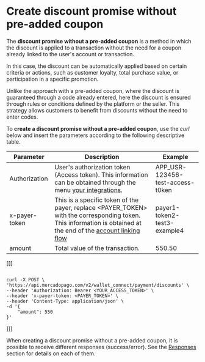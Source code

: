 # Create discount promise without pre-added coupon

The **discount promise without a pre-added coupon** is a method in which the discount is applied to a transaction without the need for a coupon already linked to the user's account or transaction.

In this case, the discount can be automatically applied based on certain criteria or actions, such as customer loyalty, total purchase value, or participation in a specific promotion.

Unlike the approach with a pre-added coupon, where the discount is guaranteed through a code already entered, here the discount is ensured through rules or conditions defined by the platform or the seller. This strategy allows customers to benefit from discounts without the need to enter codes.

To **create a discount promise without a pre-added coupon**, use the _curl_ below and insert the parameters according to the following descriptive table.

| Parameter  | Description  | Example  |
| --- | --- | --- |
| Authorization  | User's authorization token (Access token). This information can be obtained through the menu [your integrations](/developers/pt/docs/wallet-connect/additional-content/your-integrations/credentials).  | APP_USR-123456-test-access-t0ken  |
| x-payer-token  | This is a specific token of the payer, replace <PAYER_TOKEN> with the corresponding token. This information is obtained at the end of the [account linking flow](/developers/pt/docs/wallet-connect/account-linking-flow/create-agreement)  | payer1-token2-test3-example4  |
| amount  | Total value of the transaction.  | 550.50  |

[[[
```curl

curl -X POST \
'https://api.mercadopago.com/v2/wallet_connect/payment/discounts' \
--header 'Authorization: Bearer <YOUR_ACCESS_TOKEN>' \
--header 'x-payer-token: <PAYER_TOKEN>' \
--header 'Content-Type: application/json' \
-d '{
    "amount": 550
}'

```
]]]

When creating a discount promise without a pre-added coupon, it is possible to receive different responses (success/error). See the [Responses](/developers/en/docs/wallet-connect/discounts/create-discount-promise-without-preadd-coupon/responses) section for details on each of them.
